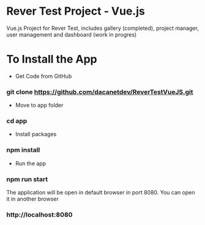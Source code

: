 # Rever Test Project - Vue.js
Vue.js Project for Rever Test, includes gallery (completed), project manager, user management and dashboard (work in progres)

# To Install the App
- Get Code from GitHub
### git clone https://github.com/dacanetdev/ReverTestVueJS.git

- Move to app folder
### cd app

- Install packages
### npm install

- Run the app
### npm run start

The application will be open in default browser in port 8080. You can open it in another browser
### http://localhost:8080
